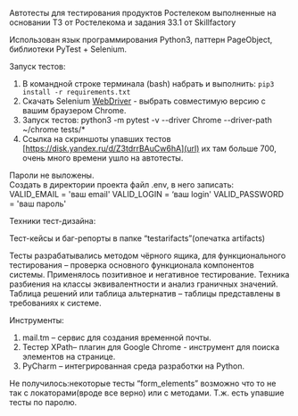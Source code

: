 Автотесты для тестирования продуктов Ростелеком выполненные на основании ТЗ от Ростелекома и задания 33.1 от Skillfactory 

Использован язык программирования Python3, паттерн PageObject, библиотеки PyTest + Selenium.

Запуск тестов:
1) В командной строке терминала (bash) набрать и выполнить: 
`pip3 install -r requirements.txt`
2) Скачать Selenium [WebDriver](https://chromedriver.chromium.org/downloads) - выбрать совместимую версию с вашим браузером Chrome.
3) Запуск тестов: python3 -m pytest -v --driver Chrome --driver-path ~/chrome tests/*
4) Ссылка на скриншоты упавших тестов [https://disk.yandex.ru/d/Z3tdrrBAuCw6hA](url) их там больше 700, очень много времени ушло на автотесты.

Пароли не выложены. <BR>
Создать в директории проекта файл .env, в него записать: <BR> 
VALID_EMAIL = 'ваш email'
VALID_LOGIN = ‘ваш login'
VALID_PASSWORD = 'ваш пароль'

Техники тест-дизайна:

Тест-кейсы и баг-репорты в папке “testarifacts”(опечатка artifacts)

Тесты разрабатывались методом чёрного ящика, для функционального тестирования – проверка основного функционала компонентов системы.
Применялось позитивное и негативное тестирование.
Техника разбиения на классы эквивалентности и анализ граничных значений.
Таблица решений или таблица альтернатив – таблицы представлены в требованиях к системе.

Инструменты:
1) mail.tm – сервис для создания временной почты.
2) Тестер XPath– плагин для Google Chrome - инструмент для поиска элементов на странице.
3) PyCharm – интегрированная среда разработки на Python.

Не получилось:некоторые тесты “form_elements” возможно что то не так с локаторами(вроде все верно) или с методами. Т.ж. есть упавшие тесты по паролю.
